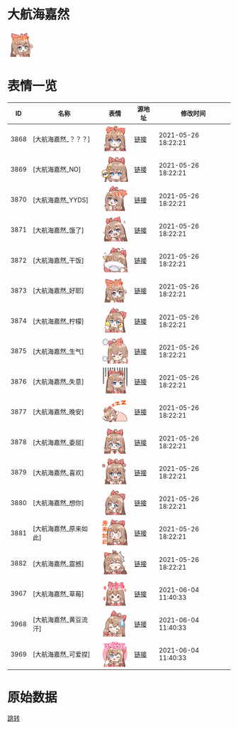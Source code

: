 # 大航海嘉然

<img src="./cover.png" height="60" alt="cover" />

# 表情一览

|ID|名称|表情|源地址|修改时间|
|----|----|----|----|----|
|3868|[大航海嘉然_？？？]|<img src="./pic/003868_%5B大航海嘉然_？？？%5D.png" height="60" alt="？？？"/>|[链接](http://i0.hdslb.com/bfs/emote/62c63c377ab71b151ca14f36d5de8f22224bff3e.png)|2021-05-26 18:22:21|
|3869|[大航海嘉然_NO]|<img src="./pic/003869_%5B大航海嘉然_NO%5D.png" height="60" alt="NO"/>|[链接](http://i0.hdslb.com/bfs/emote/5a3711be72b6d75cd1a88b3877b11ac37f347ee5.png)|2021-05-26 18:22:21|
|3870|[大航海嘉然_YYDS]|<img src="./pic/003870_%5B大航海嘉然_YYDS%5D.png" height="60" alt="YYDS"/>|[链接](http://i0.hdslb.com/bfs/emote/77bc8051ad2e8ff84382268801d5fe85ae9b0e2b.png)|2021-05-26 18:22:21|
|3871|[大航海嘉然_饿了]|<img src="./pic/003871_%5B大航海嘉然_饿了%5D.png" height="60" alt="饿了"/>|[链接](http://i0.hdslb.com/bfs/emote/24efe361c443e657b11dbe77855002e8eb3b62c1.png)|2021-05-26 18:22:21|
|3872|[大航海嘉然_干饭]|<img src="./pic/003872_%5B大航海嘉然_干饭%5D.png" height="60" alt="干饭"/>|[链接](http://i0.hdslb.com/bfs/emote/814651c664802627ccc4fa5d7a74ba8353045a0b.png)|2021-05-26 18:22:21|
|3873|[大航海嘉然_好耶]|<img src="./pic/003873_%5B大航海嘉然_好耶%5D.png" height="60" alt="好耶"/>|[链接](http://i0.hdslb.com/bfs/emote/aa80c99462285de0ef2edc2f3888d2b275a43f51.png)|2021-05-26 18:22:21|
|3874|[大航海嘉然_柠檬]|<img src="./pic/003874_%5B大航海嘉然_柠檬%5D.png" height="60" alt="柠檬"/>|[链接](http://i0.hdslb.com/bfs/emote/55d3922190bc885b5a38dc62f4b49709498b6b8d.png)|2021-05-26 18:22:21|
|3875|[大航海嘉然_生气]|<img src="./pic/003875_%5B大航海嘉然_生气%5D.png" height="60" alt="生气"/>|[链接](http://i0.hdslb.com/bfs/emote/4900810ac900ab4a2b58b206acb49c3207553cde.png)|2021-05-26 18:22:21|
|3876|[大航海嘉然_失意]|<img src="./pic/003876_%5B大航海嘉然_失意%5D.png" height="60" alt="失意"/>|[链接](http://i0.hdslb.com/bfs/emote/dc3707cec17e5c296734cdb01ef03d6896c75ae1.png)|2021-05-26 18:22:21|
|3877|[大航海嘉然_晚安]|<img src="./pic/003877_%5B大航海嘉然_晚安%5D.png" height="60" alt="晚安"/>|[链接](http://i0.hdslb.com/bfs/emote/7a72fd17aff5045bcb6c8bbf95e4de47701d499f.png)|2021-05-26 18:22:21|
|3878|[大航海嘉然_委屈]|<img src="./pic/003878_%5B大航海嘉然_委屈%5D.png" height="60" alt="委屈"/>|[链接](http://i0.hdslb.com/bfs/emote/6b19226bd0cbca2e7568cf070c68589882754823.png)|2021-05-26 18:22:21|
|3879|[大航海嘉然_喜欢]|<img src="./pic/003879_%5B大航海嘉然_喜欢%5D.png" height="60" alt="喜欢"/>|[链接](http://i0.hdslb.com/bfs/emote/1abad1e3a3cbc9a647fad73a46f05a4cce7d18b6.png)|2021-05-26 18:22:21|
|3880|[大航海嘉然_想你]|<img src="./pic/003880_%5B大航海嘉然_想你%5D.png" height="60" alt="想你"/>|[链接](http://i0.hdslb.com/bfs/emote/c47c5bc1bbd491f4307ff0fb2e8fe25f607b8781.png)|2021-05-26 18:22:21|
|3881|[大航海嘉然_原来如此]|<img src="./pic/003881_%5B大航海嘉然_原来如此%5D.png" height="60" alt="原来如此"/>|[链接](http://i0.hdslb.com/bfs/emote/4e60251e65998275a69aa8c7ca187c43510c90e1.png)|2021-05-26 18:22:21|
|3882|[大航海嘉然_震撼]|<img src="./pic/003882_%5B大航海嘉然_震撼%5D.png" height="60" alt="震撼"/>|[链接](http://i0.hdslb.com/bfs/emote/574252fa6ffe487561593d1a7b757743f5aa1902.png)|2021-05-26 18:22:21|
|3967|[大航海嘉然_草莓]|<img src="./pic/003967_%5B大航海嘉然_草莓%5D.png" height="60" alt="草莓"/>|[链接](http://i0.hdslb.com/bfs/emote/d42c31bf5ede18dea13f651ebed4441f968ce5fa.png)|2021-06-04 11:40:33|
|3968|[大航海嘉然_黄豆流汗]|<img src="./pic/003968_%5B大航海嘉然_黄豆流汗%5D.png" height="60" alt="黄豆流汗"/>|[链接](http://i0.hdslb.com/bfs/emote/d4ba5aaed2e7ae406c1c57ad7c5b799c725a6c2b.png)|2021-06-04 11:40:33|
|3969|[大航海嘉然_可爱捏]|<img src="./pic/003969_%5B大航海嘉然_可爱捏%5D.png" height="60" alt="可爱捏"/>|[链接](http://i0.hdslb.com/bfs/emote/ff4f7bc4105ed165cbdced23978ab029b16d5fde.png)|2021-06-04 11:40:33|

# 原始数据

[跳转](./raw.json)

